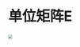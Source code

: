 # 单位矩阵E

<img src="https://cvp.oss-cn-shanghai.aliyuncs.com/picgo/202403080946826.png" style="zoom:50%;" />